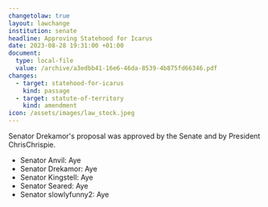 ```yaml
---
changetolaw: true
layout: lawchange
institution: senate
headline: Approving Statehood for Icarus
date: 2023-08-28 19:31:00 +01:00
document:
  type: local-file
  value: /archive/a3edbb41-16e6-46da-8539-4b875fd66346.pdf
changes:
  - target: statehood-for-icarus
    kind: passage
  - target: statute-of-territory
    kind: amendment
icon: /assets/images/law_stock.jpeg
---
```

Senator Drekamor's proposal was approved by the Senate and by President ChrisChrispie.<!--more-->

- Senator Anvil: Aye
- Senator Drekamor: Aye
- Senator Kingstell: Aye
- Senator Seared: Aye
- Senator slowlyfunny2: Aye
